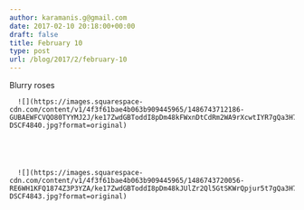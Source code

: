 ```yaml
---
author: karamanis.g@gmail.com
date: 2017-02-10 20:18:00+00:00
draft: false
title: February 10
type: post
url: /blog/2017/2/february-10
---
```


Blurry roses


  
      ![](https://images.squarespace-cdn.com/content/v1/4f3f61bae4b063b909445965/1486743712186-GUBAEWFCVQO80TYYMJ2J/ke17ZwdGBToddI8pDm48kFWxnDtCdRm2WA9rXcwtIYR7gQa3H78H3Y0txjaiv_0fDoOvxcdMmMKkDsyUqMSsMWxHk725yiiHCCLfrh8O1z5QPOohDIaIeljMHgDF5CVlOqpeNLcJ80NK65_fV7S1UcTSrQkGwCGRqSxozz07hWZrYGYYH8sg4qn8Lpf9k1pYMHPsat2_S1jaQY3SwdyaXg/20170210-DSCF4840.jpg?format=original)

  


  
      ![](https://images.squarespace-cdn.com/content/v1/4f3f61bae4b063b909445965/1486743720056-RE6WH1KFQ1874Z3P3YZA/ke17ZwdGBToddI8pDm48kJUlZr2Ql5GtSKWrQpjur5t7gQa3H78H3Y0txjaiv_0fDoOvxcdMmMKkDsyUqMSsMWxHk725yiiHCCLfrh8O1z5QPOohDIaIeljMHgDF5CVlOqpeNLcJ80NK65_fV7S1UfNdxJhjhuaNor070w_QAc94zjGLGXCa1tSmDVMXf8RUVhMJRmnnhuU1v2M8fLFyJw/20170210-DSCF4843.jpg?format=original)

